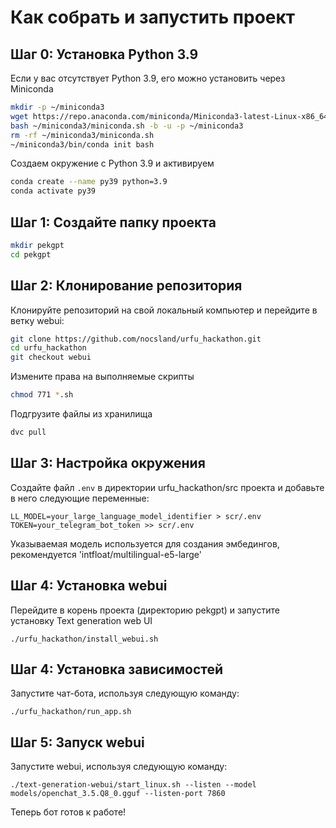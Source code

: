 # Как собрать и запустить проект

## Шаг 0: Установка Python 3.9

Если у вас отсутствует Python 3.9, его можно установить через Miniconda

```bash
mkdir -p ~/miniconda3
wget https://repo.anaconda.com/miniconda/Miniconda3-latest-Linux-x86_64.sh -O ~/miniconda3/miniconda.sh
bash ~/miniconda3/miniconda.sh -b -u -p ~/miniconda3
rm -rf ~/miniconda3/miniconda.sh
~/miniconda3/bin/conda init bash
```

Создаем окружение с Python 3.9 и активируем

```bash
conda create --name py39 python=3.9
conda activate py39
```

## Шаг 1: Создайте папку проекта

```bash
mkdir pekgpt
cd pekgpt
```

## Шаг 2: Клонирование репозитория

Клонируйте репозиторий на свой локальный компьютер и перейдите в ветку webui:

```bash
git clone https://github.com/nocsland/urfu_hackathon.git
cd urfu_hackathon
git checkout webui
```

Измените права на выполняемые скрипты

```bash
chmod 771 *.sh
```

Подгрузите файлы из хранилища

```bash
dvc pull
```

## Шаг 3: Настройка окружения

Создайте файл `.env` в директории urfu_hackathon/src проекта и добавьте в него следующие переменные:

```shell
LL_MODEL=your_large_language_model_identifier > scr/.env
TOKEN=your_telegram_bot_token >> scr/.env
```

Указываемая модель используется для создания эмбедингов, рекомендуется 'intfloat/multilingual-e5-large'

## Шаг 4: Установка webui

Перейдите в корень проекта (директорию pekgpt) и запустите установку Text generation web UI

```shell
./urfu_hackathon/install_webui.sh
```

## Шаг 4: Установка зависимостей

Запустите чат-бота, используя следующую команду:

```shell
./urfu_hackathon/run_app.sh
```

## Шаг 5: Запуск webui

Запустите webui, используя следующую команду:

```shell
./text-generation-webui/start_linux.sh --listen --model models/openchat_3.5.Q8_0.gguf --listen-port 7860
```

Теперь бот готов к работе!